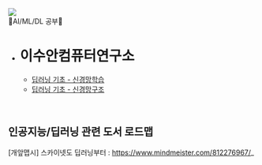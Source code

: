 <img src="https://blog.kakaocdn.net/dn/bwYfPR/btrzTfXlkpc/UQH1zD8QhAJrwkNlnKjPNK/img.jpg">

</br>
📗AI/ML/DL 공부📗

</br>

- # 이수안컴퓨터연구소
  - [딥러닝 기초 - 신경망학습](https://www.youtube.com/watch?v=yocALgANi28&t=7s)
  - [딥러닝 기초 - 신경망구조](https://www.youtube.com/watch?v=kHXrjyqyfE4)

</br>

## 인공지능/딥러닝 관련 도서 로드맵
[개앞맵시] 스카이넷도 딥러닝부터 : https://www.mindmeister.com/812276967/_
<a href="https://www.mindmeister.com/812276967/_">